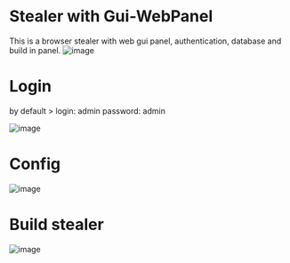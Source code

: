 # Stealer with Gui-WebPanel
This is a browser stealer with web gui panel, authentication, database and build in panel.
![image](https://user-images.githubusercontent.com/101527966/174895329-12b45188-9931-44ce-b142-1d692636ba50.png)

# Login
by default >
  login: admin
  password: admin
  
![image](https://user-images.githubusercontent.com/101527966/174895245-7c18731c-b10d-4340-bda0-390bbf4baeb0.png)

# Config
![image](https://user-images.githubusercontent.com/101527966/174895939-564db7cc-cb90-436c-a8ca-5df0c8e7b005.png)

# Build stealer
![image](https://user-images.githubusercontent.com/101527966/174895155-0c0b570e-a655-4492-8811-04b87e5730b4.png)
